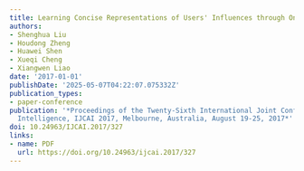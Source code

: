 ```yaml
---
title: Learning Concise Representations of Users' Influences through Online Behaviors
authors:
- Shenghua Liu
- Houdong Zheng
- Huawei Shen
- Xueqi Cheng
- Xiangwen Liao
date: '2017-01-01'
publishDate: '2025-05-07T04:22:07.075332Z'
publication_types:
- paper-conference
publication: '*Proceedings of the Twenty-Sixth International Joint Conference on Artificial
  Intelligence, IJCAI 2017, Melbourne, Australia, August 19-25, 2017*'
doi: 10.24963/IJCAI.2017/327
links:
- name: PDF
  url: https://doi.org/10.24963/ijcai.2017/327
---
```

